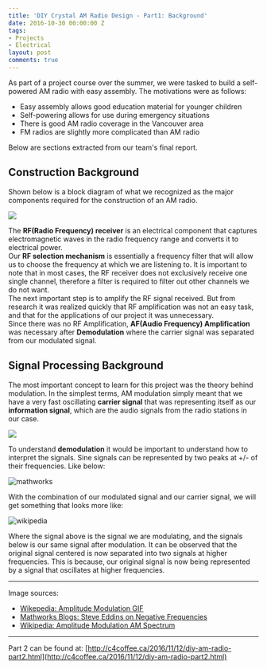 ```yaml
---
title: 'DIY Crystal AM Radio Design - Part1: Background'
date: 2016-10-30 00:00:00 Z
tags:
- Projects
- Electrical
layout: post
comments: true
---
```


<p>As part of a project course over the summer, we were tasked to build a self-powered AM radio with easy assembly. The motivations were as follows:
<ul>
  <li>Easy assembly allows good education material for younger children</li>
  <li>Self-powering allows for use during emergency situations</li>
  <li>There is good AM radio coverage in the Vancouver area</li>
  <li>FM radios are slightly more complicated than AM radio</li>
</ul>

Below are sections extracted from our team's final report.</p>

## Construction Background

Shown below is a block diagram of what we recognized as the major components required for the construction of an AM radio.

![]({{site.urlt}}/img/2016-10-30.png)

The <b>RF(Radio Frequency) receiver</b> is an electrical component that captures electromagnetic waves in the radio frequency range and converts it to electrical power.   
Our <b>RF selection mechanism</b> is essentially a frequency filter that will allow us to choose the frequency at which we are listening to. It is important to note that in most cases, the RF receiver does not exclusively receive one single channel, therefore a filter is required to filter out other channels we do not want.   
The next important step is to amplify the RF signal received. But from research it was realized quickly that RF amplification was not an easy task, and that for the applications of our project it was unnecessary.    
Since there was no RF Amplification, <b>AF(Audio Frequency) Amplification</b> was necessary after <b>Demodulation</b> where the carrier signal was separated from our modulated signal.   

## Signal Processing Background

The most important concept to learn for this project was the theory behind modulation. In the simplest terms, AM modulation simply meant that we have a very fast oscillating <b>carrier signal</b> that was representing itself as our <b>information signal</b>, which are the audio signals from the radio stations in our case.   

<img style="display: flex; justify-content: center;" src ="https://upload.wikimedia.org/wikipedia/commons/a/a4/Amfm3-en-de.gif">   

To understand <b>demodulation</b> it would be important to understand how to interpret the signals. Sine signals can be represented by two peaks at +/- of their frequencies. Like below:

![mathworks](http://blogs.mathworks.com/images/steve/2009/F_cos_t.png)

With the combination of our modulated signal and our carrier signal, we will get something that looks more like:

![wikipedia](https://upload.wikimedia.org/wikipedia/commons/thumb/a/ae/AM_spectrum.svg/600px-AM_spectrum.svg.png)

Where the signal above is the signal we are modulating, and the signals below is our same signal after modulation. It can be observed that the original signal centered is now separated into two signals at higher frequencies. This is because, our original signal is now being represented by a signal that oscillates at higher frequencies.

---
Image sources:
<ul>
  <li><a href="https://en.wikipedia.org/wiki/File:Amfm3-en-de.gif">Wikepedia: Amplitude Modulation GIF</a></li>
  <li><a href="http://blogs.mathworks.com/steve/2010/05/27/negative-frequencies/">Mathworks Blogs: Steve Eddins on Negative Frequencies</a></li>
  <li><a href="https://en.wikipedia.org/wiki/File:AM_spectrum.svg">Wikipedia: Amplitude Modulation AM Spectrum</a></li>
</ul>

---
Part 2 can be found at: [http://c4coffee.ca/2016/11/12/diy-am-radio-part2.html](http://c4coffee.ca/2016/11/12/diy-am-radio-part2.html)
